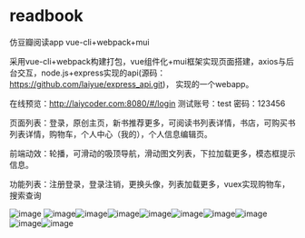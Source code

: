 # readbook
仿豆瓣阅读app  vue-cli+webpack+mui

采用vue-cli+webpack构建打包，vue组件化+mui框架实现页面搭建，axios与后台交互，node.js+express实现的api(源码：https://github.com/laiyue/express_api.git)， 实现的一个webapp。

在线预览：http://laiycoder.com:8080/#/login 
测试账号：test 密码：123456

页面列表：登录，原创主页，新书推荐更多，可阅读书列表详情，书店，可购买书列表详情，购物车，个人中心（我的），个人信息编辑页。

前端动效：轮播，可滑动的吸顶导航，滑动图文列表，下拉加载更多，模态框提示信息。

功能列表：注册登录，登录注销，更换头像，列表加载更多，vuex实现购物车，搜索查询

![image](https://github.com/laiyue/readbook/blob/master/primg/login.jpg) ![image](https://github.com/laiyue/readbook/blob/master/primg/home.jpg)![image](https://github.com/laiyue/readbook/blob/master/primg/readdetail.jpg)![image](https://github.com/laiyue/readbook/blob/master/primg/recmanend.jpg)![image](https://github.com/laiyue/readbook/blob/master/primg/search.jpg)![image](https://github.com/laiyue/readbook/blob/master/primg/shop.jpg)![image](https://github.com/laiyue/readbook/blob/master/primg/shopdetail.jpg)![image](https://github.com/laiyue/readbook/blob/master/primg/personcenter.jpg)![image](https://github.com/laiyue/readbook/blob/master/primg/edit.jpg)![image](https://github.com/laiyue/readbook/blob/master/primg/cart.jpg)




